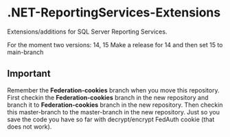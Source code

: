 # .NET-ReportingServices-Extensions

Extensions/additions for SQL Server Reporting Services.

For the moment two versions: 14, 15
Make a release for 14 and then set 15 to main-branch

## Important
Remember the **Federation-cookies** branch when you move this repository. First checkin the **Federation-cookies** branch in the new repository and branch it to **Federation-cookies** branch in the new repository. Then checkin this master-branch to the master-branch in the new repository. Just so you save the code you have so far with decrypt/encrypt FedAuth cookie (that does not work).